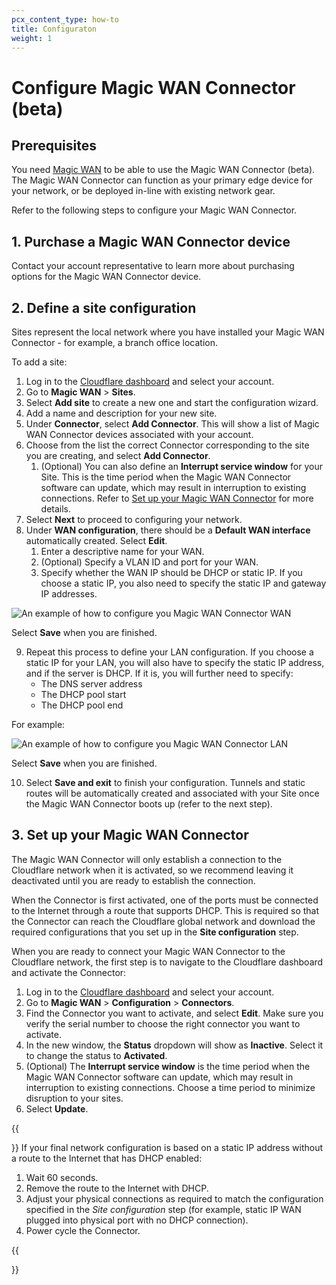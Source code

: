 ```yaml
---
pcx_content_type: how-to
title: Configuraton
weight: 1
---
```


# Configure Magic WAN Connector (beta)

## Prerequisites

You need [Magic WAN](/magic-wan/get-started/) to be able to use the Magic WAN Connector (beta). The Magic WAN Connector can function as your primary edge device for your network, or be deployed in-line with existing network gear.

Refer to the following steps to configure your Magic WAN Connector.

## 1. Purchase a Magic WAN Connector device

Contact your account representative to learn more about purchasing options for the Magic WAN Connector device.

## 2. Define a site configuration

Sites represent the local network where you have installed your Magic WAN Connector - for example, a branch office location.

To add a site:

1. Log in to the [Cloudflare dashboard](https://dash.cloudflare.com/) and select your account.
2. Go to **Magic WAN** > **Sites**.
3. Select **Add site** to create a new one and start the configuration wizard.
4. Add a name and description for your new site. 
5. Under **Connector**, select **Add Connector**. This will show a list of Magic WAN Connector devices associated with your account.
6. Choose from the list the correct Connector corresponding to the site you are creating, and select **Add Connector**.
    1. (Optional) You can also define an **Interrupt service window** for your Site. This is the time period when the Magic WAN Connector software can update, which may result in interruption to existing connections. Refer to [Set up your Magic WAN Connector](#3-set-up-your-magic-wan-connector) for more details.
7. Select **Next** to proceed to configuring your network.
8. Under **WAN configuration**, there should be a **Default WAN interface** automatically created. Select **Edit**.
    1. Enter a descriptive name for your WAN.
    2. (Optional) Specify a VLAN ID and port for your WAN.
    3. Specify whether the WAN IP should be DHCP or static IP. If you choose a static IP, you also need to specify the static IP and gateway IP addresses.

<div class="medium-img">

![An example of how to configure you Magic WAN Connector WAN](/images/magic-wan/connector/wan-config.png)

</div>

Select **Save** when you are finished.

9. Repeat this process to define your LAN configuration. If you choose a static IP for your LAN, you will also have to specify the static IP address, and if the server is DHCP. If it is, you will further need to specify:
    - The DNS server address
    - The DHCP pool start
    - The DHCP pool end

For example:

<div class="medium-img">

![An example of how to configure you Magic WAN Connector LAN](/images/magic-wan/connector/lan-config.png)

</div>

Select **Save** when you are finished.

10. Select **Save and exit** to finish your configuration. Tunnels and static routes will be automatically created and associated with your Site once the Magic WAN Connector boots up (refer to the next step).

## 3. Set up your Magic WAN Connector

The Magic WAN Connector will only establish a connection to the Cloudflare network when it is activated, so we recommend leaving it deactivated until you are ready to establish the connection.

When the Connector is first activated, one of the ports must be connected to the Internet through a route that supports DHCP. This is required so that the Connector can reach the Cloudflare global network and download the required configurations that you set up in the **Site configuration** step.

When you are ready to connect your Magic WAN Connector to the Cloudflare network, the first step is to navigate to the Cloudflare dashboard and activate the Connector:

1. Log in to the [Cloudflare dashboard](https://dash.cloudflare.com/) and select your account.
2. Go to **Magic WAN** > **Configuration** > **Connectors**.
3. Find the Connector you want to activate, and select **Edit**. Make sure you verify the serial number to choose the right connector you want to activate.
4. In the new window, the **Status** dropdown will show as **Inactive**. Select it to change the status to **Activated**.
5. (Optional) The **Interrupt service window** is the time period when the Magic WAN Connector software can update, which may result in interruption to existing connections. Choose a time period to minimize disruption to your sites.
5. Select **Update**.

{{<Aside type="note">}}
 If your final network configuration is based on a static IP address without a route to the Internet that has DHCP enabled:

1. Wait 60 seconds.
2. Remove the route to the Internet with DHCP.
3. Adjust your physical connections as required to match the configuration specified in the *Site configuration* step (for example, static IP WAN plugged into physical port with no DHCP connection).
4. Power cycle the Connector.

{{</Aside>}}